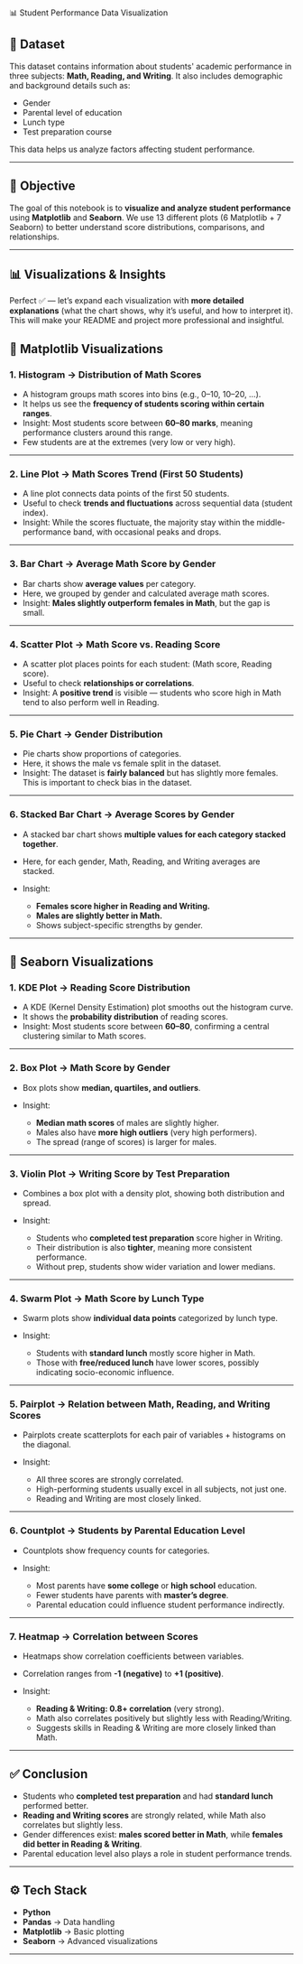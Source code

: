 📊 Student Performance Data Visualization

## 📂 Dataset

This dataset contains information about students' academic performance in three subjects: **Math, Reading, and Writing**.
It also includes demographic and background details such as:

* Gender
* Parental level of education
* Lunch type
* Test preparation course

This data helps us analyze factors affecting student performance.

---

## 🔎 Objective

The goal of this notebook is to **visualize and analyze student performance** using **Matplotlib** and **Seaborn**.
We use 13 different plots (6 Matplotlib + 7 Seaborn) to better understand score distributions, comparisons, and relationships.

---

## 📊 Visualizations & Insights
Perfect ✅ — let’s expand each visualization with **more detailed explanations** (what the chart shows, why it’s useful, and how to interpret it). This will make your README and project more professional and insightful.

## 🔹 Matplotlib Visualizations

### 1. **Histogram → Distribution of Math Scores**

* A histogram groups math scores into bins (e.g., 0–10, 10–20, …).
* It helps us see the **frequency of students scoring within certain ranges**.
* Insight: Most students score between **60–80 marks**, meaning performance clusters around this range.
* Few students are at the extremes (very low or very high).

---

### 2. **Line Plot → Math Scores Trend (First 50 Students)**

* A line plot connects data points of the first 50 students.
* Useful to check **trends and fluctuations** across sequential data (student index).
* Insight: While the scores fluctuate, the majority stay within the middle-performance band, with occasional peaks and drops.

---

### 3. **Bar Chart → Average Math Score by Gender**

* Bar charts show **average values** per category.
* Here, we grouped by gender and calculated average math scores.
* Insight: **Males slightly outperform females in Math**, but the gap is small.

---

### 4. **Scatter Plot → Math Score vs. Reading Score**

* A scatter plot places points for each student: (Math score, Reading score).
* Useful to check **relationships or correlations**.
* Insight: A **positive trend** is visible — students who score high in Math tend to also perform well in Reading.

---

### 5. **Pie Chart → Gender Distribution**

* Pie charts show proportions of categories.
* Here, it shows the male vs female split in the dataset.
* Insight: The dataset is **fairly balanced** but has slightly more females. This is important to check bias in the dataset.

---

### 6. **Stacked Bar Chart → Average Scores by Gender**

* A stacked bar chart shows **multiple values for each category stacked together**.
* Here, for each gender, Math, Reading, and Writing averages are stacked.
* Insight:

  * **Females score higher in Reading and Writing.**
  * **Males are slightly better in Math.**
  * Shows subject-specific strengths by gender.

---

## 🔹 Seaborn Visualizations

### 1. **KDE Plot → Reading Score Distribution**

* A KDE (Kernel Density Estimation) plot smooths out the histogram curve.
* It shows the **probability distribution** of reading scores.
* Insight: Most students score between **60–80**, confirming a central clustering similar to Math scores.

---

### 2. **Box Plot → Math Score by Gender**

* Box plots show **median, quartiles, and outliers**.
* Insight:

  * **Median math scores** of males are slightly higher.
  * Males also have **more high outliers** (very high performers).
  * The spread (range of scores) is larger for males.

---

### 3. **Violin Plot → Writing Score by Test Preparation**

* Combines a box plot with a density plot, showing both distribution and spread.
* Insight:

  * Students who **completed test preparation** score higher in Writing.
  * Their distribution is also **tighter**, meaning more consistent performance.
  * Without prep, students show wider variation and lower medians.

---

### 4. **Swarm Plot → Math Score by Lunch Type**

* Swarm plots show **individual data points** categorized by lunch type.
* Insight:

  * Students with **standard lunch** mostly score higher in Math.
  * Those with **free/reduced lunch** have lower scores, possibly indicating socio-economic influence.

---

### 5. **Pairplot → Relation between Math, Reading, and Writing Scores**

* Pairplots create scatterplots for each pair of variables + histograms on the diagonal.
* Insight:

  * All three scores are strongly correlated.
  * High-performing students usually excel in all subjects, not just one.
  * Reading and Writing are most closely linked.

---

### 6. **Countplot → Students by Parental Education Level**

* Countplots show frequency counts for categories.
* Insight:

  * Most parents have **some college** or **high school** education.
  * Fewer students have parents with **master’s degree**.
  * Parental education could influence student performance indirectly.

---

### 7. **Heatmap → Correlation between Scores**

* Heatmaps show correlation coefficients between variables.
* Correlation ranges from **-1 (negative)** to **+1 (positive)**.
* Insight:

  * **Reading & Writing: 0.8+ correlation** (very strong).
  * Math also correlates positively but slightly less with Reading/Writing.
  * Suggests skills in Reading & Writing are more closely linked than Math.

---

## ✅ Conclusion

* Students who **completed test preparation** and had **standard lunch** performed better.
* **Reading and Writing scores** are strongly related, while Math also correlates but slightly less.
* Gender differences exist: **males scored better in Math**, while **females did better in Reading & Writing**.
* Parental education level also plays a role in student performance trends.

---

## ⚙️ Tech Stack

* **Python**
* **Pandas** → Data handling
* **Matplotlib** → Basic plotting
* **Seaborn** → Advanced visualizations

-----------------------------------
